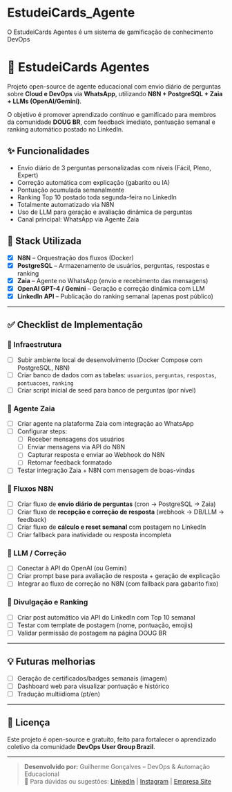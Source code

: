 # EstudeiCards_Agente
O EstudeiCards Agentes é um sistema de gamificação de conhecimento DevOps

# 🧠 EstudeiCards Agentes

Projeto open-source de agente educacional com envio diário de perguntas sobre **Cloud e DevOps** via **WhatsApp**, utilizando **N8N + PostgreSQL + Zaia + LLMs (OpenAI/Gemini)**.

O objetivo é promover aprendizado contínuo e gamificado para membros da comunidade **DOUG BR**, com feedback imediato, pontuação semanal e ranking automático postado no LinkedIn.

## ✨ Funcionalidades

- Envio diário de 3 perguntas personalizadas com níveis (Fácil, Pleno, Expert)
- Correção automática com explicação (gabarito ou IA)
- Pontuação acumulada semanalmente
- Ranking Top 10 postado toda segunda-feira no LinkedIn
- Totalmente automatizado via N8N
- Uso de LLM para geração e avaliação dinâmica de perguntas
- Canal principal: WhatsApp via Agente Zaia

## 🧩 Stack Utilizada

- [x] **N8N** – Orquestração dos fluxos (Docker)
- [x] **PostgreSQL** – Armazenamento de usuários, perguntas, respostas e ranking
- [x] **Zaia** – Agente no WhatsApp (envio e recebimento das mensagens)
- [x] **OpenAI GPT-4 / Gemini** – Geração e correção dinâmica com LLM
- [x] **LinkedIn API** – Publicação do ranking semanal (apenas post público)

---

## ✅ Checklist de Implementação

### 📁 Infraestrutura

- [ ] Subir ambiente local de desenvolvimento (Docker Compose com PostgreSQL, N8N)
- [ ] Criar banco de dados com as tabelas: `usuarios`, `perguntas`, `respostas`, `pontuacoes`, `ranking`
- [ ] Criar script inicial de seed para banco de perguntas (por nível)

### 🤖 Agente Zaia

- [ ] Criar agente na plataforma Zaia com integração ao WhatsApp
- [ ] Configurar steps:
  - [ ] Receber mensagens dos usuários
  - [ ] Enviar mensagens via API do N8N
  - [ ] Capturar resposta e enviar ao Webhook do N8N
  - [ ] Retornar feedback formatado
- [ ] Testar integração Zaia + N8N com mensagem de boas-vindas

### 🔄 Fluxos N8N

- [ ] Criar fluxo de **envio diário de perguntas** (cron → PostgreSQL → Zaia)
- [ ] Criar fluxo de **recepção e correção de resposta** (webhook → DB/LLM → feedback)
- [ ] Criar fluxo de **cálculo e reset semanal** com postagem no LinkedIn
- [ ] Criar fallback para inatividade ou resposta incompleta

### 🧠 LLM / Correção

- [ ] Conectar à API do OpenAI (ou Gemini)
- [ ] Criar prompt base para avaliação de resposta + geração de explicação
- [ ] Integrar ao fluxo de correção no N8N (com fallback para gabarito fixo)

### 📣 Divulgação e Ranking

- [ ] Criar post automático via API do LinkedIn com Top 10 semanal
- [ ] Testar com template de postagem (nome, pontuação, emojis)
- [ ] Validar permissão de postagem na página DOUG BR

---

## 💡 Futuras melhorias

- [ ] Geração de certificados/badges semanais (imagem)
- [ ] Dashboard web para visualizar pontuação e histórico
- [ ] Tradução multiidioma (pt/en)

---

## 📌 Licença

Este projeto é open-source e gratuito, feito para fortalecer o aprendizado coletivo da comunidade **DevOps User Group Brazil**.

---

> **Desenvolvido por:** Guilherme Gonçalves – DevOps & Automação Educacional  
> 💬 Para dúvidas ou sugestões: [LinkedIn](https://www.linkedin.com/in/ggoncalves9) | [Instagram](https://www.instagram.com/realmirage.ia/) | [Empresa Site](https://realmirage.com.br/)


